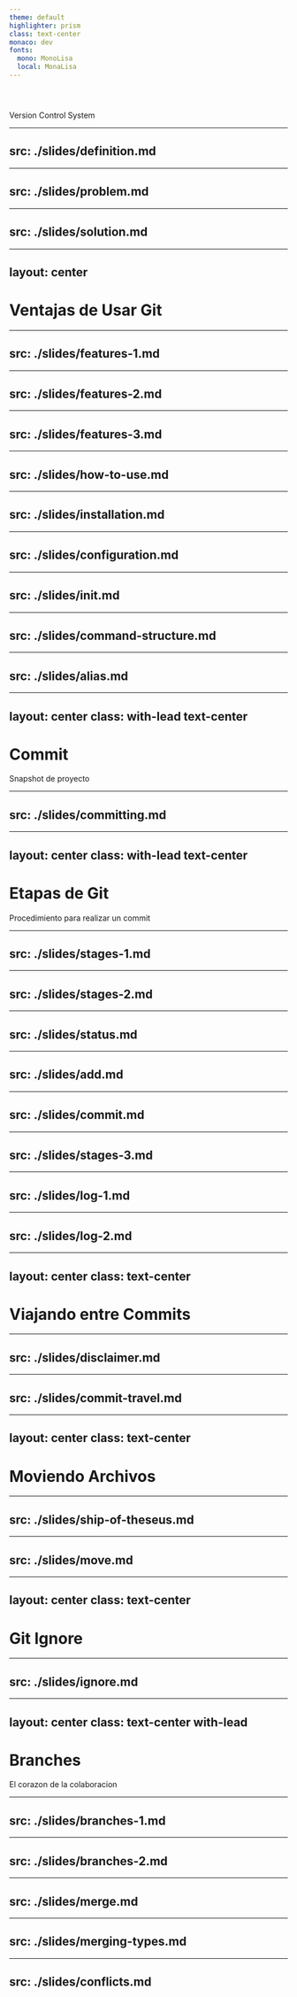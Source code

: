 ```yaml
---
theme: default
highlighter: prism
class: text-center
monaco: dev
fonts:
  mono: MonoLisa
  local: MonaLisa
---
```


<h1 class="flex items-center justify-center gap-4">
  <GitIcon class="h-40 inline-block"/>
  <Git class="h-35"/>
</h1>
<br>
Version Control System

---
src: ./slides/definition.md
---

---
src: ./slides/problem.md
---

---
src: ./slides/solution.md
---

---
layout: center
---

# Ventajas de Usar Git

---
src: ./slides/features-1.md
---

---
src: ./slides/features-2.md
---

---
src: ./slides/features-3.md
---

---
src: ./slides/how-to-use.md
---

---
src: ./slides/installation.md
---

---
src: ./slides/configuration.md
---

---
src: ./slides/init.md
---

---
src: ./slides/command-structure.md
---

---
src: ./slides/alias.md
---

---
layout: center
class: with-lead text-center
---

# Commit

Snapshot de proyecto

---
src: ./slides/committing.md
---

---
layout: center
class: with-lead text-center
---

# Etapas de Git 

Procedimiento para realizar un commit

---
src: ./slides/stages-1.md
---

---
src: ./slides/stages-2.md
---

---
src: ./slides/status.md
---

---
src: ./slides/add.md
---

---
src: ./slides/commit.md
---

---
src: ./slides/stages-3.md
---

---
src: ./slides/log-1.md
---

---
src: ./slides/log-2.md
---

---
layout: center
class: text-center
---

# Viajando entre Commits

---
src: ./slides/disclaimer.md
---

---
src: ./slides/commit-travel.md
---

---
layout: center
class: text-center
---

# Moviendo Archivos

---
src: ./slides/ship-of-theseus.md
---

---
src: ./slides/move.md
---

---
layout: center
class: text-center
---

# Git Ignore

---
src: ./slides/ignore.md
---

---
layout: center
class: text-center with-lead
---

# Branches

El corazon de la colaboracion

---
src: ./slides/branches-1.md
---

---
src: ./slides/branches-2.md
---

---
src: ./slides/merge.md
---

---
src: ./slides/merging-types.md
---

---
src: ./slides/conflicts.md
---

